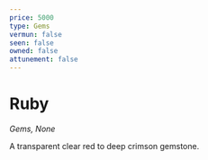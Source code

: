 ```yaml
---
price: 5000
type: Gems
vermun: false
seen: false
owned: false
attunement: false
---
```

# Ruby

*Gems, None*

A transparent clear red to deep crimson gemstone.